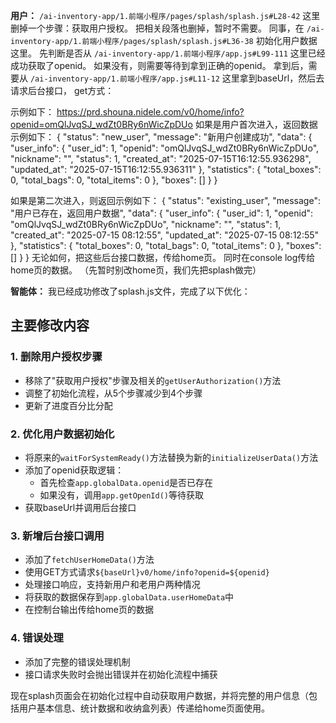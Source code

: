 **用户：** 
`/ai-inventory-app/1.前端小程序/pages/splash/splash.js#L28-42`  这里删掉一个步骤：获取用户授权。 
 把相关段落也删掉，暂时不需要。 
 同事，在 `/ai-inventory-app/1.前端小程序/pages/splash/splash.js#L36-38` 初始化用户数据这里。 
 先判断是否从 `/ai-inventory-app/1.前端小程序/app.js#L99-111`  这里已经成功获取了openid。 
 如果没有，则需要等待到拿到正确的openid。 
 拿到后，需要从 `/ai-inventory-app/1.前端小程序/app.js#L11-12`  这里拿到baseUrl，然后去请求后台接口， get方式： 
 
 示例如下： 
 https://prd.shouna.nidele.com/v0/home/info?openid=omQlJvqSJ_wdZt0BRy6nWicZpDUo 
 如果是用户首次进入，返回数据示例如下： 
 { 
   "status": "new_user", 
   "message": "新用户创建成功", 
   "data": { 
     "user_info": { 
       "user_id": 1, 
       "openid": "omQlJvqSJ_wdZt0BRy6nWicZpDUo", 
       "nickname": "", 
       "status": 1, 
       "created_at": "2025-07-15T16:12:55.936298", 
       "updated_at": "2025-07-15T16:12:55.936311" 
     }, 
     "statistics": { 
       "total_boxes": 0, 
       "total_bags": 0, 
       "total_items": 0 
     }, 
     "boxes": [] 
   } 
 } 
 
 如果是第二次进入，则返回示例如下： 
 { 
   "status": "existing_user", 
   "message": "用户已存在，返回用户数据", 
   "data": { 
     "user_info": { 
       "user_id": 1, 
       "openid": "omQlJvqSJ_wdZt0BRy6nWicZpDUo", 
       "nickname": "", 
       "status": 1, 
       "created_at": "2025-07-15 08:12:55", 
       "updated_at": "2025-07-15 08:12:55" 
     }, 
     "statistics": { 
       "total_boxes": 0, 
       "total_bags": 0, 
       "total_items": 0 
     }, 
     "boxes": [] 
   } 
 } 
 无论如何，把这些后台接口数据，传给home页。 
 同时在console log传给home页的数据。 
 （先暂时别改home页，我们先把splash做完）

**智能体：** 
我已经成功修改了splash.js文件，完成了以下优化：

## 主要修改内容

### 1. 删除用户授权步骤
- 移除了"获取用户授权"步骤及相关的`getUserAuthorization()`方法
- 调整了初始化流程，从5个步骤减少到4个步骤
- 更新了进度百分比分配

### 2. 优化用户数据初始化
- 将原来的`waitForSystemReady()`方法替换为新的`initializeUserData()`方法
- 添加了openid获取逻辑：
  - 首先检查`app.globalData.openid`是否已存在
  - 如果没有，调用`app.getOpenId()`等待获取
- 获取baseUrl并调用后台接口

### 3. 新增后台接口调用
- 添加了`fetchUserHomeData()`方法
- 使用GET方式请求`${baseUrl}v0/home/info?openid=${openid}`
- 处理接口响应，支持新用户和老用户两种情况
- 将获取的数据保存到`app.globalData.userHomeData`中
- 在控制台输出传给home页的数据

### 4. 错误处理
- 添加了完整的错误处理机制
- 接口请求失败时会抛出错误并在初始化流程中捕获

现在splash页面会在初始化过程中自动获取用户数据，并将完整的用户信息（包括用户基本信息、统计数据和收纳盒列表）传递给home页面使用。